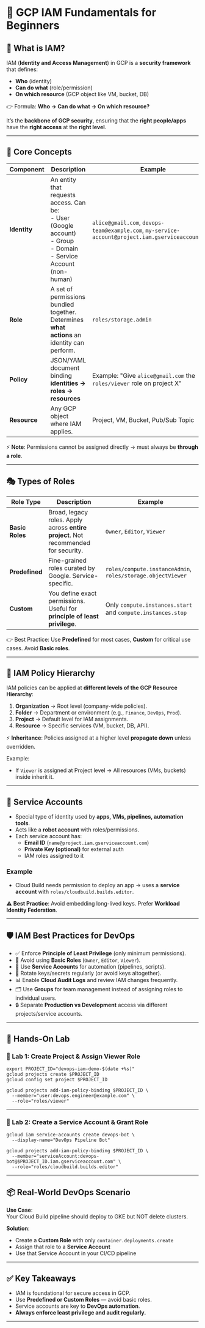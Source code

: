 # 🔐 GCP IAM Fundamentals for Beginners  

## 🧭 What is IAM?  

IAM (**Identity and Access Management**) in GCP is a **security framework** that defines:  

- **Who** (identity)  
- **Can do what** (role/permission)  
- **On which resource** (GCP object like VM, bucket, DB)  

👉 Formula: **Who → Can do what → On which resource?**  

It’s the **backbone of GCP security**, ensuring that the **right people/apps** have the **right access** at the **right level**.  

---

## 🧱 Core Concepts  

| Component      | Description | Example |
|----------------|-------------|---------|
| **Identity**   | An entity that requests access. Can be: <br> - User (Google account) <br> - Group <br> - Domain <br> - Service Account (non-human) | `alice@gmail.com`, `devops-team@example.com`, `my-service-account@project.iam.gserviceaccount.com` |
| **Role**       | A set of permissions bundled together. Determines **what actions** an identity can perform. | `roles/storage.admin` |
| **Policy**     | JSON/YAML document binding **identities → roles → resources** | Example: "Give `alice@gmail.com` the `roles/viewer` role on project X" |
| **Resource**   | Any GCP object where IAM applies. | Project, VM, Bucket, Pub/Sub Topic |

⚡ **Note**: Permissions cannot be assigned directly → must always be **through a role**.  

---

## 🎭 Types of Roles  

| Role Type        | Description | Example |
|------------------|-------------|---------|
| **Basic Roles**  | Broad, legacy roles. Apply across **entire project**. Not recommended for security. | `Owner`, `Editor`, `Viewer` |
| **Predefined**   | Fine-grained roles curated by Google. Service-specific. | `roles/compute.instanceAdmin`, `roles/storage.objectViewer` |
| **Custom**       | You define exact permissions. Useful for **principle of least privilege**. | Only `compute.instances.start` and `compute.instances.stop` |

👉 Best Practice: Use **Predefined** for most cases, **Custom** for critical use cases. Avoid **Basic roles**.  

---

## 🧬 IAM Policy Hierarchy  

IAM policies can be applied at **different levels of the GCP Resource Hierarchy**:  

1. **Organization** → Root level (company-wide policies).  
2. **Folder** → Department or environment (e.g., `Finance`, `DevOps`, `Prod`).  
3. **Project** → Default level for IAM assignments.  
4. **Resource** → Specific services (VM, bucket, DB, API).  

⚡ **Inheritance**: Policies assigned at a higher level **propagate down** unless overridden.  

Example:  
- If `Viewer` is assigned at Project level → All resources (VMs, buckets) inside inherit it.  

---

## 🤖 Service Accounts  

- Special type of identity used by **apps, VMs, pipelines, automation tools**.  
- Acts like a **robot account** with roles/permissions.  
- Each service account has:  
  - **Email ID** (`name@project.iam.gserviceaccount.com`)  
  - **Private Key (optional)** for external auth  
  - IAM roles assigned to it  

### Example  
- Cloud Build needs permission to deploy an app → uses a **service account** with `roles/cloudbuild.builds.editor`.  

⚠️ **Best Practice**: Avoid embedding long-lived keys. Prefer **Workload Identity Federation**.  

---

## 🛡️ IAM Best Practices for DevOps  

- ✅ Enforce **Principle of Least Privilege** (only minimum permissions).  
- 🚫 Avoid using **Basic Roles** (`Owner`, `Editor`, `Viewer`).  
- 🔐 Use **Service Accounts** for automation (pipelines, scripts).  
- 🔁 Rotate keys/secrets regularly (or avoid keys altogether).  
- 📊 Enable **Cloud Audit Logs** and review IAM changes frequently.  
- 🗂️ Use **Groups** for team management instead of assigning roles to individual users.  
- 🔒 Separate **Production vs Development** access via different projects/service accounts.  

---


## 🧪 Hands-On Lab

### 🔧 Lab 1: Create Project & Assign Viewer Role

    export PROJECT_ID="devops-iam-demo-$(date +%s)"
    gcloud projects create $PROJECT_ID
    gcloud config set project $PROJECT_ID

    gcloud projects add-iam-policy-binding $PROJECT_ID \
      --member="user:devops.engineer@example.com" \
      --role="roles/viewer"

---

### 🔧 Lab 2: Create a Service Account & Grant Role

    gcloud iam service-accounts create devops-bot \
      --display-name="DevOps Pipeline Bot"

    gcloud projects add-iam-policy-binding $PROJECT_ID \
      --member="serviceAccount:devops-bot@$PROJECT_ID.iam.gserviceaccount.com" \
      --role="roles/cloudbuild.builds.editor"

---

## 📦 Real-World DevOps Scenario

**Use Case**:  
Your Cloud Build pipeline should deploy to GKE but NOT delete clusters.

**Solution**:
- Create a **Custom Role** with only `container.deployments.create`
- Assign that role to a **Service Account**
- Use that Service Account in your CI/CD pipeline

---

## ✅ Key Takeaways

- IAM is foundational for secure access in GCP.
- Use **Predefined or Custom Roles** — avoid basic roles.
- Service accounts are key to **DevOps automation**.
- **Always enforce least privilege and audit regularly.**

---
